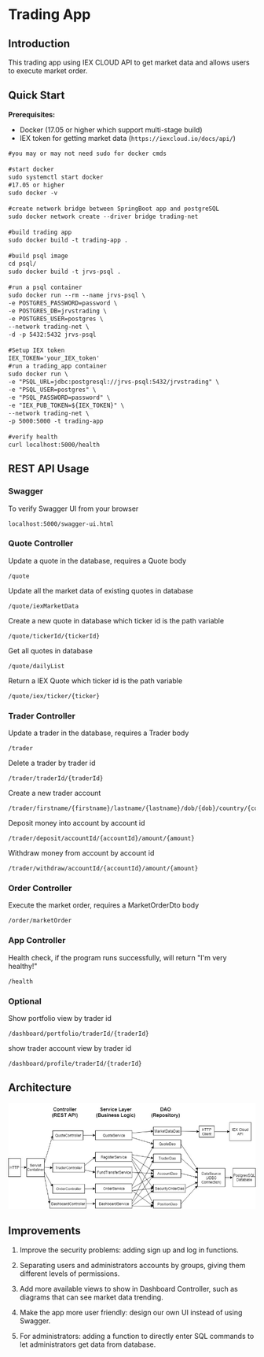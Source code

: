 # Trading App

## Introduction

This trading app using IEX CLOUD API to get market data and allows users to execute market order. 

## Quick Start

**Prerequisites:**

- Docker (17.05 or higher which support multi-stage build)
- IEX token for getting market data (`https://iexcloud.io/docs/api/`) 

```
#you may or may not need sudo for docker cmds

#start docker
sudo systemctl start docker
#17.05 or higher
sudo docker -v

#create network bridge between SpringBoot app and postgreSQL
sudo docker network create --driver bridge trading-net

#build trading app
sudo docker build -t trading-app .

#build psql image
cd psql/
sudo docker build -t jrvs-psql .

#run a psql container
sudo docker run --rm --name jrvs-psql \
-e POSTGRES_PASSWORD=password \
-e POSTGRES_DB=jrvstrading \
-e POSTGRES_USER=postgres \
--network trading-net \
-d -p 5432:5432 jrvs-psql

#Setup IEX token
IEX_TOKEN='your_IEX_token'
#run a trading_app container
sudo docker run \
-e "PSQL_URL=jdbc:postgresql://jrvs-psql:5432/jrvstrading" \
-e "PSQL_USER=postgres" \
-e "PSQL_PASSWORD=password" \
-e "IEX_PUB_TOKEN=${IEX_TOKEN}" \
--network trading-net \
-p 5000:5000 -t trading-app

#verify health
curl localhost:5000/health
```

## REST API Usage

### Swagger

To verify Swagger UI from your browser

```
localhost:5000/swagger-ui.html
```

### Quote Controller

Update a quote in the database, requires a Quote body

```
/quote
```

Update all the market data of existing quotes in database

```
/quote/iexMarketData
```

Create a new quote in database which ticker id is the path variable

```
/quote/tickerId/{tickerId}
```

Get all quotes in database

```
/quote/dailyList
```

Return a IEX Quote which ticker id is the path variable 

```
/quote/iex/ticker/{ticker}
```

### Trader Controller

Update a trader in the database, requires a Trader body

```
/trader
```

Delete a trader by trader id

```
/trader/traderId/{traderId}
```

Create a new trader account

```
/trader/firstname/{firstname}/lastname/{lastname}/dob/{dob}/country/{country}/email/{email}
```

Deposit money into account by account id

```
/trader/deposit/accountId/{accountId}/amount/{amount}
```

Withdraw money from account by account id

```
/trader/withdraw/accountId/{accountId}/amount/{amount}
```

### Order Controller

Execute the market order, requires a MarketOrderDto body

```
/order/marketOrder
```

### App Controller

Health check, if the program runs successfully, will return "I'm very healthy!"

```
/health
```

### Optional

Show portfolio view by trader id

```
/dashboard/portfolio/traderId/{traderId}
```

show trader account view by trader id

```
/dashboard/profile/traderId/{traderId}
```

## Architecture

<img src="trading_app.jpg">



## Improvements

1. Improve the security problems: adding sign up and log in functions.

2. Separating users and administrators accounts by groups, giving them different levels of permissions.

3. Add more available views to show in Dashboard Controller, such as diagrams that can see market data trending.

4. Make the app more user friendly: design our own UI instead of using Swagger.

5. For administrators: adding a function to directly enter SQL commands to let administrators get data from database.
